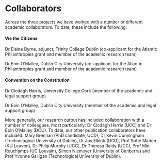 
# Collaborators

Across the three projects we have worked with a number of different academic collaborators. To date, these include the following:

#### We the Citizens
Dr Elaine Byrne, adjunct, Trinity College Dublin (co-applicant for the Atlantic Philanthropies grant and member of the academic research team)

Dr Eoin O’Malley, Dublin City University (co-applicant for the Atlantic Philanthropies grant and member of the academic research team)

 

#### Convention on the Constitution
Dr Clodagh Harris, University College Cork (member of the academic and legal support group)

Dr Eoin O’Malley, Dublin City University (member of the academic and legal support group)

More generally, our research output has included collaboration with a number of colleagues, most particularly: Dr Clodagh Harris (UCC) and Dr Eoin O’Malley (DCU). To date, our other publication collaborators have included: Mary Brennan (PhD candidate, UCD), Dr Kevin Cunningham (Technological University of Dublin), Dr Jos Elkink (UCD), Prof Sofie Marien (KU Leuven), Dr Philip Murphy (UCC), Dr Theresa Reidy (UCC), Prof Min Reuchamps (UC Louvain), Simon Niemeyer (University of Canberra) and Prof Yvonne Galligan (Technological University of Dublin).
